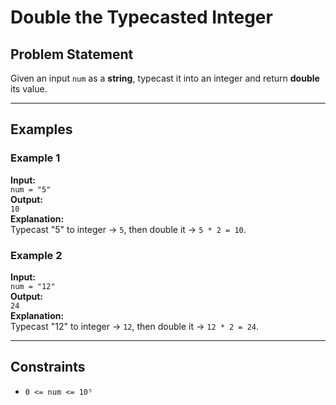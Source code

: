 # Double the Typecasted Integer

## Problem Statement

Given an input `num` as a **string**, typecast it into an integer and return **double** its value.

---

## Examples

### Example 1  
**Input:**  
`num = "5"`  
**Output:**  
`10`  
**Explanation:**  
Typecast "5" to integer → `5`, then double it → `5 * 2 = 10`.

### Example 2  
**Input:**  
`num = "12"`  
**Output:**  
`24`  
**Explanation:**  
Typecast "12" to integer → `12`, then double it → `12 * 2 = 24`.

---

## Constraints

- `0 <= num <= 10⁵`  
